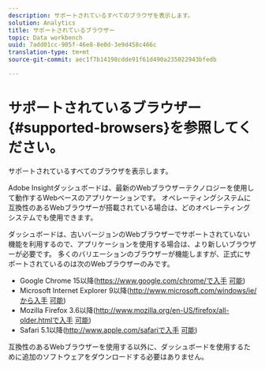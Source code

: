 ```yaml
---
description: サポートされているすべてのブラウザを表示します。
solution: Analytics
title: サポートされているブラウザー
topic: Data workbench
uuid: 7add01cc-905f-46e8-8e0d-3e9d458c466c
translation-type: tm+mt
source-git-commit: aec1f7b14198cdde91f61d490a235022943bfedb

---
```



# サポートされているブラウザー{#supported-browsers}を参照してください。

サポートされているすべてのブラウザを表示します。

Adobe Insightダッシュボードは、最新のWebブラウザーテクノロジーを使用して動作するWebベースのアプリケーションです。 オペレーティングシステムに互換性のあるWebブラウザーが搭載されている場合は、どのオペレーティングシステムでも使用できます。

ダッシュボードは、古いバージョンのWebブラウザーでサポートされていない機能を利用するので、アプリケーションを使用する場合は、より新しいブラウザーが必要です。 多くのバリエーションのブラウザーが機能しますが、正式にサポートされているのは次のWebブラウザーのみです。

* Google Chrome 15以降(https://www.google.com/chrome/で入手 [可能](https://www.google.com/chrome/))
* Microsoft Internet Explorer 9以降(http://www.microsoft.com/windows/ie/から入手 [可能](http://www.microsoft.com/windows/ie/))
* Mozilla Firefox 3.6以降(http://www.mozilla.org/en-US/firefox/all-older.htmlで入手 [可能](http://www.mozilla.org/en-US/firefox/all-older.html))
* Safari 5.1以降(http://www.apple.com/safariで入手 [可能](http://www.apple.com/safari))

互換性のあるWebブラウザーを使用する以外に、ダッシュボードを使用するために追加のソフトウェアをダウンロードする必要はありません。
